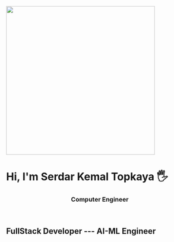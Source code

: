 
<img src="https://github.com/user-attachments/assets/860a9f7c-8143-4cf1-a909-036f076c0505" height=400px/>
<h1>Hi, I'm Serdar Kemal Topkaya 🖐</h1>
<h3 align="center">Computer Engineer</h3>
<br>

<h2>FullStack Developer --- AI-ML Engineer</h2>

